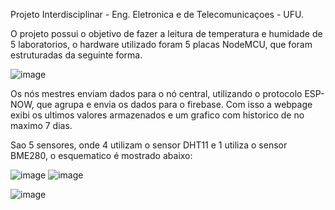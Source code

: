  Projeto Interdisciplinar - Eng. Eletronica e de Telecomunicaçoes - UFU.
 
 O projeto possui o objetivo de fazer a leitura de temperatura e humidade de 5 laboratorios, o hardware utilizado foram 5 placas NodeMCU, que foram estruturadas da seguinte forma.
 
 ![image](https://user-images.githubusercontent.com/98746083/187809960-46f7cc57-36b9-4f6f-9709-bcff95086d93.png)
 
 Os nós mestres enviam dados para o nó central, utilizando o protocolo ESP-NOW, que  agrupa e envia os dados para o firebase. Com isso a  webpage exibi os ultimos valores armazenados e um grafico com historico de no maximo 7 dias.

Sao 5 sensores, onde 4 utilizam o sensor DHT11 e 1 utiliza o sensor BME280, o esquematico é mostrado abaixo:

![image](https://user-images.githubusercontent.com/98746083/187810591-0fff3302-c695-4206-abf2-756506670d8f.png)
![image](https://user-images.githubusercontent.com/98746083/187810607-8703a47c-605f-4e68-8c7a-5a0a6cd7e75f.png)



![image](https://user-images.githubusercontent.com/98746083/187810655-95ec9d08-cb07-48d7-8b28-427b5d943be1.png)


 


